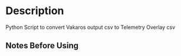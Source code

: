 # Description
Python Script to convert Vakaros output csv to Telemetry Overlay csv 

## Notes Before Using
